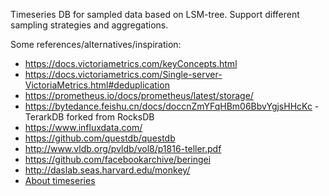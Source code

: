Timeseries DB for sampled data based on LSM-tree.
Support different sampling strategies and aggregations.

Some references/alternatives/inspiration:
* https://docs.victoriametrics.com/keyConcepts.html
* https://docs.victoriametrics.com/Single-server-VictoriaMetrics.html#deduplication
* https://prometheus.io/docs/prometheus/latest/storage/
* https://bytedance.feishu.cn/docs/doccnZmYFqHBm06BbvYgjsHHcKc - TerarkDB forked from RocksDB
* https://www.influxdata.com/
* https://github.com/questdb/questdb
* http://www.vldb.org/pvldb/vol8/p1816-teller.pdf
* https://github.com/facebookarchive/beringei
* http://daslab.seas.harvard.edu/monkey/
* [About timeseries](https://db.cs.cmu.edu/seminar2017/)

